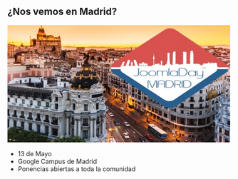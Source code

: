 ## ¿Nos vemos en Madrid?
![alt text](images/img_joomla-day-madrid-banner.jpg)
* 13 de Mayo
* Google Campus de Madrid
* Ponencias abiertas a toda la comunidad
